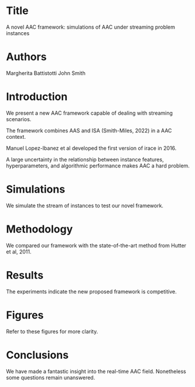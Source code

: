 # Title
A novel AAC framework: simulations of AAC under streaming problem instances

# Authors
Margherita Battistotti
John Smith

# Introduction
We present a new AAC framework capable of dealing with streaming scenarios. 

The framework combines AAS and ISA (Smith-Miles, 2022) in a AAC context.

Manuel Lopez-Ibanez et al developed the first version of irace in 2016.

A large uncertainty in the relationship between instance features, hyperparameters, and algorithmic performance makes AAC a hard problem.

# Simulations
We simulate the stream of instances to test our novel framework.

# Methodology
We compared our framework with the state-of-the-art method from Hutter et al, 2011.

# Results
The experiments indicate the new proposed framework is competitive.

# Figures
Refer to these figures for more clarity.

# Conclusions 
We have made a fantastic insight into the real-time AAC field. Nonetheless some questions remain unanswered.
